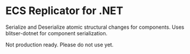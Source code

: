 # ECS Replicator for .NET

Serialize and Deserialize atomic structural changes for components. Uses blitser-dotnet for component serialization.

Not production ready. Please do not use yet.

